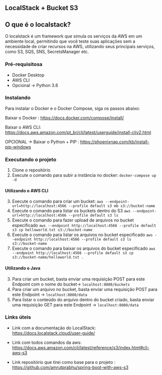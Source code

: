 ## LocalStack + Bucket S3

## O que é o localstack?
 O localstack é um framework que simula os serviços da AWS em um ambiente local, permitindo que você teste suas 
 aplicações sem a necessidade de criar recursos na AWS, utilizando seus principais serviços, como S3, SQS, SNS, SecretsManager etc.


### Pré-requisitosa

- Docker Desktop
- AWS CLI
- Opcional -> Python 3.8

### Instalando

 Para instalar o Docker e o Docker Compose, siga os passos abaixo:

 Baixar o Docker : https://docs.docker.com/compose/install/

 Baixar o AWS CLI: https://docs.aws.amazon.com/pt_br/cli/latest/userguide/install-cliv2.html

 OPCIONAL -> Baixar o Python + PIP : https://phoenixnap.com/kb/install-pip-windows

### Executando o projeto

1. Clone o repositório
2. Execute o comando para subir a instância no docker: `docker-compose up -d`

#### Utilizando o AWS  CLI

3. Execute o comando para criar um bucket: `aws --endpoint-url=http://localhost:4566 --profile default s3 mb s3://bucket-name`
4. Execute o comando para listar os buckets dentro do S3 `aws --endpoint-url=http://localhost:4566 --profile default s3 ls`
5. Execute o comando para fazer upload de arquivos no bucket especificado `aws --endpoint http://localhost:4566 --profile default s3 cp helloworld.txt s3://bucket-name`
6. Execute o comando para listar os arquivos no bucket especificado `aws --endpoint http://localhost:4566 --profile default s3 ls s3://bucket-name`
7. Execute o comando para baixar os arquivos do bucket especificado `aws --endpoint http://localhost:4566 --profile default s3 cp s3://bucket-name/helloworld.txt .`
 
#### Utilizando o Java

3. Para criar um bucket, basta enviar uma requisição POST para este Endpoint com o nome do bucket-> `localhost:8080/buckets`
4. Para criar um arquivo no bucket, basta enviar uma requisição POST para este Endpoint -> `localhost:8080/data`
5. Para listar o conteúdo do arquivo dentro do bucket criado, basta enviar uma requisição GET para este Endpoint -> `localhost:8080/data`


### Links úteis

- Link com a documentação do LocalStack: https://docs.localstack.cloud/user-guide/

- Link com todos comandos da aws: https://docs.aws.amazon.com/cli/latest/reference/s3/index.html#cli-aws-s3

- Link repositório que tirei como base para o projeto : https://github.com/amrutprabhu/spring-boot-with-aws-s3
